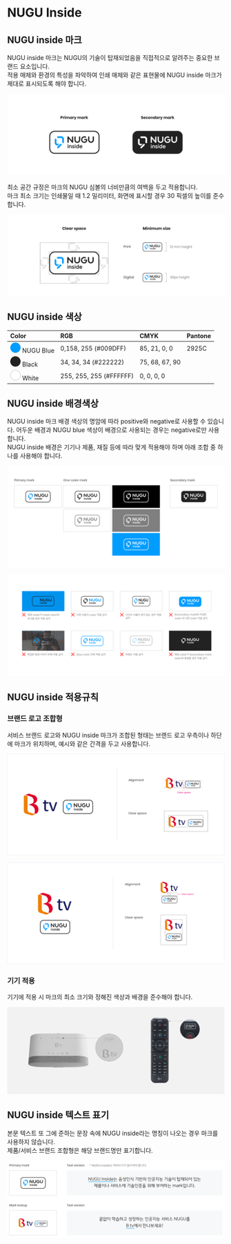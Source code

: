 # NUGU Inside

## **NUGU inside 마크**

NUGU inside 마크는 NUGU의 기술이 탑재되었음을 직접적으로 알려주는 중요한 브랜드 요소입니다.  
적용 매체와 환경의 특성을 파악하여 인쇄 매체와 같은 표현물에 NUGU inside 마크가 제대로 표시되도록 해야 합니다.

![](../../.gitbook/assets/assets_inside_mark.png)

최소 공간 규정은 마크의 NUGU 심볼의 너비만큼의 여백을 두고 적용합니다.  
마크 최소 크기는 인쇄물일 때 1.2 밀리미터, 화면에 표시할 경우 30 픽셀의 높이를 준수합니다.

![](../../.gitbook/assets/assets_inside_guide.png)

## **NUGU inside 색상**

| Color | RGB | CMYK | Pantone |
| :--- | :--- | :--- | :--- |
| ![](../../.gitbook/assets/assets_color_nugublue__1%20%284%29.png) NUGU Blue | 0,158, 255 \(\#009DFF\) | 85, 21, 0, 0 | 2925C |
| ![](../../.gitbook/assets/assets_color_black-1.png) Black | 34, 34, 34 \(\#222222\) | 75, 68, 67, 90 |  |
| ![](../../.gitbook/assets/assets_color_white__1.png) White | 255, 255, 255 \(\#FFFFFF\) | 0, 0, 0, 0 |  |

## **NUGU inside 배경색상**

NUGU inside 마크 배경 색상의 명암에 따라 positive와 negative로 사용할 수 있습니다. 어두운 배경과 NUGU blue 색상이 배경으로 사용되는 경우는 negative로만 사용합니다.  
NUGU inside 배경은 기기나 제품, 재질 등에 따라 맞게 적용해야 하며 아래 조합 중 하나를 사용해야 합니다.

![&#xBC30;&#xACBD;&#xC0C9;&#xC0C1;&#xC5D0; &#xB530;&#xB77C; &#xC801;&#xC6A9;&#xAC00;&#xB2A5;&#xD55C; &#xB9C8;&#xD06C;](../../.gitbook/assets/assets_usage1.png)

![&#xC624;&#xC6A9;&#xB41C; &#xC0AC;&#xB840;](../../.gitbook/assets/assets_usage2.png)

## **NUGU inside 적용규칙**

### 브랜드 로고 조합형

서비스 브랜드 로고와 NUGU inside 마크가 조합된 형태는 브랜드 로고 우측이나 하단에 마크가 위치하며, 예시와 같은 간격을 두고 사용합니다.

![&#xAC00;&#xB85C; &#xC870;&#xD569;&#xD615;](../../.gitbook/assets/assets_inside_guide_btv-3.png)

![&#xC138;&#xB85C; &#xC870;&#xD569;&#xD615;](../../.gitbook/assets/assets_inside_guide_btv2.png)

### 기기 적용

기기에 적용 시 마크의 최소 크기와 정해진 색상과 배경을 준수해야 합니다.

![](../../.gitbook/assets/assets_inside_app1.png)

## NUGU inside 텍스트 표기

본문 텍스트 또 그에 준하는 문장 속에 NUGU inside라는 명칭이 나오는 경우 마크를 사용하지 않습니다.  
제품/서비스 브랜드 조합형은 해당 브랜드명만 표기합니다.

![](../../.gitbook/assets/assets_inside_text.png)

